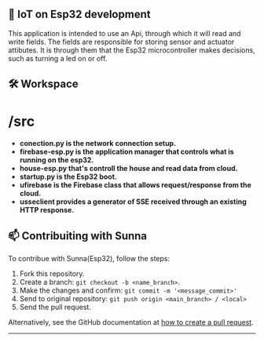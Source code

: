 ## 🚀 IoT on Esp32 development

This application is intended to use an Api, through which it will read and write fields. The fields are responsible for storing sensor and actuator attibutes. It is through them that the Esp32 microcontroller makes decisions, such as turning a led on or off.

## 🛠 Workspace

# /src
- <b>conection.py is the network connection setup.</b>
- <b>firebase-esp.py is the application manager that controls what is running on the esp32.</b>
- <b>house-esp.py that's controll the house and read data from cloud.</b>
- <b>startup.py is the Esp32 boot.</b>
- <b>ufirebase is the Firebase class that allows request/response from the cloud.</b>
- <b>usseclient provides a generator of SSE received through an existing HTTP response.</b>

## 📫 Contribuiting with Sunna

To contribue with Sunna(Esp32), follow the steps:

1. Fork this repository.
2. Create a branch: `git checkout -b <name_branch>`.
3. Make the changes and confirm: `git commit -m '<message_commit>'`
4. Send to original repository: `git push origin <main_branch> / <local>`
5. Send the pull request.

Alternatively, see the GitHub documentation at [how to create a pull request](https://help.github.com/en/github/collaborating-with-issues-and-pull-requests/creating-a-pull-request).
___